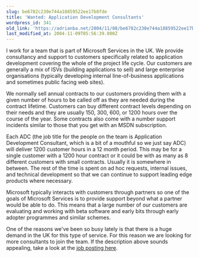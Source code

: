 ```yaml
---
slug: be6782c230e744a18859522ee17b8fde
title: 'Wanted: Application Development Consultants'
wordpress_id: 341
old_link: 'https://adrianba.net/2004/11/08/be6782c230e744a18859522ee17b8fde/'
last_modified_at: 2004-11-09T05:56:39.000Z
---
```


I work for a team that is part of Microsoft Services in the UK.
We provide consultancy and support to customers specifically
related to application development covering the whole of the
project life cycle. Our customers are generally a mix of ISVs
(building applications to sell) and large enterprise organisations
(typically developing internal line-of-business applications and
sometimes public facing web sites).

We normally sell annual contracts to our customers providing
them with a given number of hours to be called off as they are
needed during the contract lifetime. Customers can buy different
contract levels depending on their needs and they are usually 150,
300, 600, or 1200 hours over the course of the year. Some contracts
also come with a number support incidents similar to those that you
get with an MSDN subscription.

Each ADC (the job title for the people on the team is
Application Development Consultant, which is a bit of a mouthful so
we just say ADC) will deliver 1200 customer hours in a 12 month
period. This may be for a single customer with a 1200 hour contract
or it could be with as many as 8 different customers with small
contracts. Usually it is somewhere in between. The rest of the time
is spent on ad hoc requests, internal issues, and technical
development so that we can continue to support leading edge
products where necessary.

Microsoft typically interacts with customers through partners so
one of the goals of Microsoft Services is to provide support beyond
what a partner would be able to do. This means that a large number
of our customers are evaluating and working with beta software and
early bits through early adopter programmes and similar
schemes.

One of the reasons we've been so busy lately is that there is a
huge demand in the UK for this type of service. For this reason we
are looking for more consultants to join the team. If the
description above sounds appealing, take a look at the
[
job posting here](http://www.microsoft.com/uk/careers/jobdetails.aspx?jobid=90281468).
